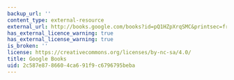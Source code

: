 ```yaml
---
backup_url: ''
content_type: external-resource
external_url: http://books.google.com/books?id=pQ1HZpXrqSMC&printsec=frontcover
has_external_licence_warning: true
has_external_license_warning: true
is_broken: ''
license: https://creativecommons.org/licenses/by-nc-sa/4.0/
title: Google Books
uid: 2c587e87-8660-4ca6-91f9-c6796795beba
---
```

